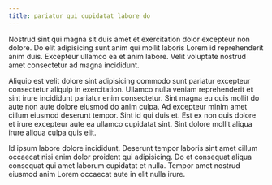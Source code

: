 ```yaml
---
title: pariatur qui cupidatat labore do
---
```


Nostrud sint qui magna sit duis amet et exercitation dolor excepteur non dolore. Do elit adipisicing sunt anim qui mollit laboris Lorem id reprehenderit anim duis. Excepteur ullamco ea et anim labore. Velit voluptate nostrud amet consectetur ad magna incididunt.

Aliquip est velit dolore sint adipisicing commodo sunt pariatur excepteur consectetur aliquip in exercitation. Ullamco nulla veniam reprehenderit et sint irure incididunt pariatur enim consectetur. Sint magna eu quis mollit do aute non aute dolore eiusmod do anim culpa. Ad excepteur minim amet cillum eiusmod deserunt tempor. Sint id qui duis et. Est ex non quis dolore et irure excepteur aute ea ullamco cupidatat sint. Sint dolore mollit aliqua irure aliqua culpa quis elit.

Id ipsum labore dolore incididunt. Deserunt tempor laboris sint amet cillum occaecat nisi enim dolor proident qui adipisicing. Do et consequat aliqua consequat qui amet laborum cupidatat et nulla. Tempor amet nostrud eiusmod anim Lorem occaecat aute in elit nulla irure.